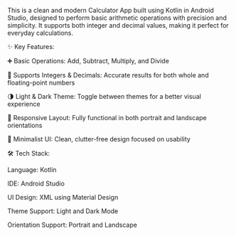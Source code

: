 This is a clean and modern Calculator App built using Kotlin in Android Studio, designed to perform basic arithmetic operations with precision and simplicity. 
It supports both integer and decimal values, making it perfect for everyday calculations.

✨ Key Features:

   ➕ Basic Operations: Add, Subtract, Multiply, and Divide

  🔢 Supports Integers & Decimals: Accurate results for both whole and floating-point numbers

  🌗 Light & Dark Theme: Toggle between themes for a better visual experience

  🔄 Responsive Layout: Fully functional in both portrait and landscape orientations

  🧼 Minimalist UI: Clean, clutter-free design focused on usability

🛠️ Tech Stack:

  Language: Kotlin

  IDE: Android Studio

  UI Design: XML using Material Design

  Theme Support: Light and Dark Mode

  Orientation Support: Portrait and Landscape
